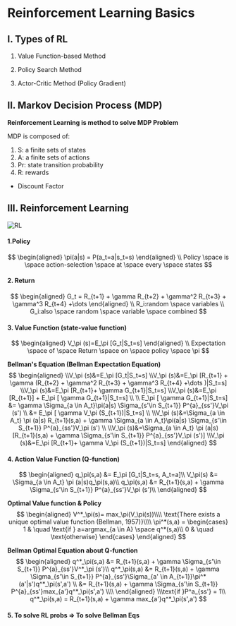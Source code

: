 # Reinforcement Learning Basics

## I. Types of RL
1. Value Function-based Method

2. Policy Search Method

3. Actor-Critic Method (Policy Gradient)


## II. Markov Decision Process (MDP)
**Reinforcement Learning is method to solve MDP Problem**

MDP is composed of:
1. S: a finite sets of states
2. A: a finite sets of actions
3. Pr: state transition probability
4. R: rewards
* Discount Factor

## III. Reinforcement Learning

![RL](https://skymind.ai/images/wiki/simple_RL_schema.png)

#### 1.Policy
$$
    \begin{aligned}
    \pi(a|s) = P(a_t=a|s_t=s)
    \end{aligned}
    \\ Policy \space is \space action-selection \space at \space every \space states
$$

#### 2. Return
$$
    \begin{aligned}
    G_t = R_{t+1} + \gamma R_{t+2} + \gamma^2 R_{t+3} + \gamma^3 R_{t+4} +\dots
    \end{aligned}
    \\ R_i:random \space variables
    \\ G_i:also \space random \space variable \space combined
$$

#### 3. Value Function (state-value function)
$$
    \begin{aligned}
    V_\pi (s)=E_\pi [G_t|S_t=s]
    \end{aligned}
    \\ Expectation \space of \space Return \space on \space policy \space \pi
$$



**Bellman's Equation (Bellman Expectation Equation)**
$$
    \begin{aligned}
    \\V_\pi (s)&=E_\pi [G_t|S_t=s]
    \\V_\pi (s)&=E_\pi [R_{t+1} + \gamma (R_{t+2} + \gamma^2 R_{t+3} + \gamma^3 R_{t+4} +\dots )|S_t=s]
    \\V_\pi (s)&=E_\pi [R_{t+1}+ \gamma G_{t+1}|S_t=s]
    \\V_\pi (s)&=E_\pi [R_{t+1}] + E_\pi [ \gamma G_{t+1}|S_t=s]
    \\
    \\ E_\pi [ \gamma G_{t+1}|S_t=s] &= \gamma \Sigma_{a \in A_t}\pi(a|s) \Sigma_{s'\in S_{t+1}} P^{a}_{ss'}V_\pi (s')
    \\ &= E_\pi [ \gamma V_\pi (S_{t+1})|S_t=s]
    \\
    \\V_\pi (s)&=\Sigma_{a \in A_t} \pi (a|s) R_{t+1}(s,a) + \gamma \Sigma_{a \in A_t}\pi(a|s) \Sigma_{s'\in S_{t+1}} P^{a}_{ss'}V_\pi (s')
    \\
    \\V_\pi (s)&=\Sigma_{a \in A_t} \pi (a|s) [R_{t+1}(s,a) + \gamma  \Sigma_{s'\in S_{t+1}} P^{a}_{ss'}V_\pi (s')]
    \\V_\pi (s)&=E_\pi [R_{t+1}+ \gamma V_\pi (S_{t+1})|S_t=s]
    \end{aligned}
$$


#### 4. Action Value Function (Q-function)

$$
\begin{aligned}
q_\pi(s,a) &= E_\pi [G_t|S_t=s, A_t=a]\\
V_\pi(s) &= \Sigma_{a \in A_t} \pi (a|s)q_\pi(s,a)\\
q_\pi(s,a) &= R_{t+1}(s,a) + \gamma  \Sigma_{s'\in S_{t+1}} P^{a}_{ss'}V_\pi (s')\\
\end{aligned}
$$

**Optimal Value function & Policy**
$$
\begin{aligned}
V^*_\pi(s)= max_\pi(V_\pi(s))\\\\
\text{There exists a unique optimal value function (Bellman, 1957)}\\\\
\pi^*(s,a) = 
\begin{cases}
    1       & \quad \text{if } a=argmax_{a \in A} \space q^*(s,a)\\
    0  & \quad \text{otherwise}
\end{cases}
\end{aligned}
$$

**Bellman Optimal Equation about Q-function**
$$
\begin{aligned}
q^*_\pi(s,a) &= R_{t+1}(s,a) + \gamma  \Sigma_{s'\in S_{t+1}} P^{a}_{ss'}V^*_\pi (s')\\
q^*_\pi(s,a) &= R_{t+1}(s,a) + \gamma  \Sigma_{s'\in S_{t+1}} P^{a}_{ss'}\Sigma_{a' \in A_{t+1}}\pi^*(a'|s')q^*_\pi(s',a') \\
&= R_{t+1}(s,a) + \gamma  \Sigma_{s'\in S_{t+1}} P^{a}_{ss'}max_{a'}q^*_\pi(s',a') \\\\
\end{aligned}
\\\text{if }P^a_{ss'} = 1\\
q^*_\pi(s,a) = R_{t+1}(s,a) + \gamma  max_{a'}q^*_\pi(s',a') 
$$


#### 5. To solve RL probs => To solve Bellman Eqs

